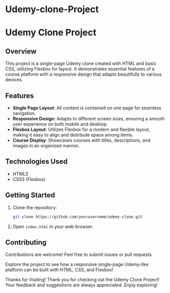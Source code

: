 # Udemy-clone-Project
# Udemy Clone Project

## Overview
This project is a single-page Udemy clone created with HTML and basic CSS, utilizing Flexbox for layout. It demonstrates essential features of a course platform with a responsive design that adapts beautifully to various devices.

## Features
- **Single Page Layout**: All content is contained on one page for seamless navigation.
- **Responsive Design**: Adapts to different screen sizes, ensuring a smooth user experience on both mobile and desktop.
- **Flexbox Layout**: Utilizes Flexbox for a modern and flexible layout, making it easy to align and distribute space among items.
- **Course Display**: Showcases courses with titles, descriptions, and images in an organized manner.

## Technologies Used
- HTML5
- CSS3 (Flexbox)

## Getting Started
1. Clone the repository:
   ```bash
   git clone https://github.com/yourusername/udemy-clone.git
   ```
2. Open `index.html` in your web browser.

## Contributing
Contributions are welcome! Feel free to submit issues or pull requests.


Explore the project to see how a responsive single-page Udemy-like platform can be built with HTML, CSS, and Flexbox!

Thanks for Visiting!
Thank you for checking out the Udemy Clone Project! Your feedback and suggestions are always appreciated. Enjoy exploring!
